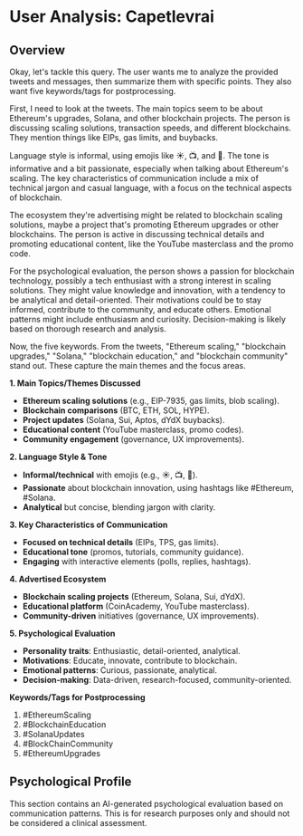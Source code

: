 # User Analysis: Capetlevrai

## Overview

<think>
Okay, let's tackle this query. The user wants me to analyze the provided tweets and messages, then summarize them with specific points. They also want five keywords/tags for postprocessing. 

First, I need to look at the tweets. The main topics seem to be about Ethereum's upgrades, Solana, and other blockchain projects. The person is discussing scaling solutions, transaction speeds, and different blockchains. They mention things like EIPs, gas limits, and buybacks. 

Language style is informal, using emojis like ☀️, 📺, and 🧩. The tone is informative and a bit passionate, especially when talking about Ethereum's scaling. The key characteristics of communication include a mix of technical jargon and casual language, with a focus on the technical aspects of blockchain.

The ecosystem they're advertising might be related to blockchain scaling solutions, maybe a project that's promoting Ethereum upgrades or other blockchains. The person is active in discussing technical details and promoting educational content, like the YouTube masterclass and the promo code.

For the psychological evaluation, the person shows a passion for blockchain technology, possibly a tech enthusiast with a strong interest in scaling solutions. They might value knowledge and innovation, with a tendency to be analytical and detail-oriented. Their motivations could be to stay informed, contribute to the community, and educate others. Emotional patterns might include enthusiasm and curiosity. Decision-making is likely based on thorough research and analysis.

Now, the five keywords. From the tweets, "Ethereum scaling," "blockchain upgrades," "Solana," "blockchain education," and "blockchain community" stand out. These capture the main themes and the focus areas.
</think>

**1. Main Topics/Themes Discussed**  
- **Ethereum scaling solutions** (e.g., EIP-7935, gas limits, blob scaling).  
- **Blockchain comparisons** (BTC, ETH, SOL, HYPE).  
- **Project updates** (Solana, Sui, Aptos, dYdX buybacks).  
- **Educational content** (YouTube masterclass, promo codes).  
- **Community engagement** (governance, UX improvements).  

**2. Language Style & Tone**  
- **Informal/technical** with emojis (e.g., ☀️, 📺, 🧩).  
- **Passionate** about blockchain innovation, using hashtags like #Ethereum, #Solana.  
- **Analytical** but concise, blending jargon with clarity.  

**3. Key Characteristics of Communication**  
- **Focused on technical details** (EIPs, TPS, gas limits).  
- **Educational tone** (promos, tutorials, community guidance).  
- **Engaging** with interactive elements (polls, replies, hashtags).  

**4. Advertised Ecosystem**  
- **Blockchain scaling projects** (Ethereum, Solana, Sui, dYdX).  
- **Educational platform** (CoinAcademy, YouTube masterclass).  
- **Community-driven** initiatives (governance, UX improvements).  

**5. Psychological Evaluation**  
- **Personality traits**: Enthusiastic, detail-oriented, analytical.  
- **Motivations**: Educate, innovate, contribute to blockchain.  
- **Emotional patterns**: Curious, passionate, analytical.  
- **Decision-making**: Data-driven, research-focused, community-oriented.  

**Keywords/Tags for Postprocessing**  
1. #EthereumScaling  
2. #BlockchainEducation  
3. #SolanaUpdates  
4. #BlockChainCommunity  
5. #EthereumUpgrades

## Psychological Profile

This section contains an AI-generated psychological evaluation based on communication patterns. This is for research purposes only and should not be considered a clinical assessment.